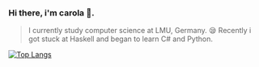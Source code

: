 ### Hi there, i'm carola :owl:.


> I currently study computer science at LMU, Germany.
>  :sleepy: Recently i got stuck at Haskell and began to learn C# and Python. 

[![Top Langs](https://github-readme-stats.vercel.app/api/top-langs/?username=carola-niu)](https://github.com/anuraghazra/github-readme-stats)

